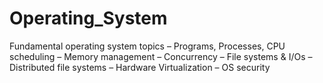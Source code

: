 # Operating_System

Fundamental operating system topics
– Programs, Processes, CPU scheduling
– Memory management
– Concurrency
– File systems & I/Os
– Distributed file systems
– Hardware Virtualization
– OS security
